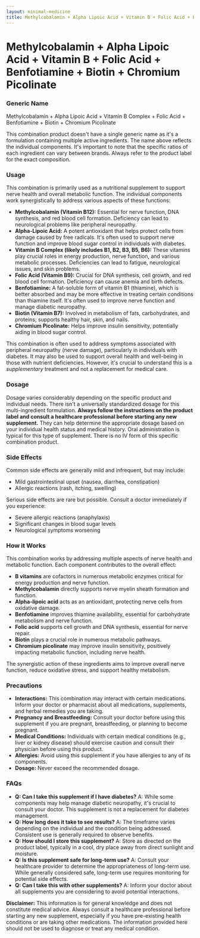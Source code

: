 ```yaml
---
layout: minimal-medicine
title: Methylcobalamin + Alpha Lipoic Acid + Vitamin B + Folic Acid + Benfotiamine + Biotin + Chromium Picolinate
---
```


# Methylcobalamin + Alpha Lipoic Acid + Vitamin B + Folic Acid + Benfotiamine + Biotin + Chromium Picolinate
### Generic Name
Methylcobalamin + Alpha Lipoic Acid + Vitamin B Complex + Folic Acid + Benfotiamine + Biotin + Chromium Picolinate


This combination product doesn't have a single generic name as it's a formulation containing multiple active ingredients.  The name above reflects the individual components.  It's important to note that the specific ratios of each ingredient can vary between brands.  Always refer to the product label for the exact composition.

### Usage

This combination is primarily used as a nutritional supplement to support nerve health and overall metabolic function. The individual components work synergistically to address various aspects of these functions:

* **Methylcobalamin (Vitamin B12):** Essential for nerve function, DNA synthesis, and red blood cell formation.  Deficiency can lead to neurological problems like peripheral neuropathy.
* **Alpha-Lipoic Acid:** A potent antioxidant that helps protect cells from damage caused by free radicals.  It's often used to support nerve function and improve blood sugar control in individuals with diabetes.
* **Vitamin B Complex (likely includes B1, B2, B3, B5, B6):**  These vitamins play crucial roles in energy production, nerve function, and various metabolic processes. Deficiencies can lead to fatigue, neurological issues, and skin problems.
* **Folic Acid (Vitamin B9):** Crucial for DNA synthesis, cell growth, and red blood cell formation. Deficiency can cause anemia and birth defects.
* **Benfotiamine:** A fat-soluble form of vitamin B1 (thiamine), which is better absorbed and may be more effective in treating certain conditions than thiamine itself.  It's often used to improve nerve function and manage diabetic neuropathy.
* **Biotin (Vitamin B7):** Involved in metabolism of fats, carbohydrates, and proteins; supports healthy hair, skin, and nails.
* **Chromium Picolinate:**  Helps improve insulin sensitivity, potentially aiding in blood sugar control.


This combination is often used to address symptoms associated with peripheral neuropathy (nerve damage), particularly in individuals with diabetes. It may also be used to support overall health and well-being in those with nutrient deficiencies.  However, it's crucial to understand this is a *supplementary* treatment and not a replacement for medical care.

### Dosage

Dosage varies considerably depending on the specific product and individual needs.  There isn't a universally standardized dosage for this multi-ingredient formulation.  **Always follow the instructions on the product label and consult a healthcare professional before starting any new supplement.**  They can help determine the appropriate dosage based on your individual health status and medical history.  Oral administration is typical for this type of supplement.  There is no IV form of this specific combination product.

### Side Effects

Common side effects are generally mild and infrequent, but may include:

* Mild gastrointestinal upset (nausea, diarrhea, constipation)
* Allergic reactions (rash, itching, swelling)

Serious side effects are rare but possible.  Consult a doctor immediately if you experience:

* Severe allergic reactions (anaphylaxis)
* Significant changes in blood sugar levels
* Neurological symptoms worsening


### How it Works

This combination works by addressing multiple aspects of nerve health and metabolic function. Each component contributes to the overall effect:

* **B vitamins** are cofactors in numerous metabolic enzymes critical for energy production and nerve function.
* **Methylcobalamin** directly supports nerve myelin sheath formation and function.
* **Alpha-lipoic acid** acts as an antioxidant, protecting nerve cells from oxidative damage.
* **Benfotiamine** improves thiamine availability, essential for carbohydrate metabolism and nerve function.
* **Folic acid** supports cell growth and DNA synthesis, essential for nerve repair.
* **Biotin** plays a crucial role in numerous metabolic pathways.
* **Chromium picolinate** may improve insulin sensitivity, positively impacting metabolic function, including nerve health.


The synergistic action of these ingredients aims to improve overall nerve function, reduce oxidative stress, and support healthy metabolism.


### Precautions

* **Interactions:** This combination may interact with certain medications.  Inform your doctor or pharmacist about all medications, supplements, and herbal remedies you are taking.
* **Pregnancy and Breastfeeding:** Consult your doctor before using this supplement if you are pregnant, breastfeeding, or planning to become pregnant.
* **Medical Conditions:** Individuals with certain medical conditions (e.g., liver or kidney disease) should exercise caution and consult their physician before using this product.
* **Allergies:** Avoid using this supplement if you have allergies to any of its components.
* **Dosage:** Never exceed the recommended dosage.


### FAQs

* **Q: Can I take this supplement if I have diabetes?** A: While some components may help manage diabetic neuropathy, it's crucial to consult your doctor.  This supplement is not a replacement for diabetes management.
* **Q: How long does it take to see results?** A:  The timeframe varies depending on the individual and the condition being addressed.  Consistent use is generally required to observe benefits.
* **Q: How should I store this supplement?** A: Store as directed on the product label, typically in a cool, dry place away from direct sunlight and moisture.
* **Q:  Is this supplement safe for long-term use?** A:  Consult your healthcare provider to determine the appropriateness of long-term use. While generally considered safe, long-term use requires monitoring for potential side effects.
* **Q: Can I take this with other supplements?** A:  Inform your doctor about all supplements you are considering to avoid potential interactions.



**Disclaimer:** This information is for general knowledge and does not constitute medical advice. Always consult a healthcare professional before starting any new supplement, especially if you have pre-existing health conditions or are taking other medications.  The information provided here should not be used to diagnose or treat any medical condition.
